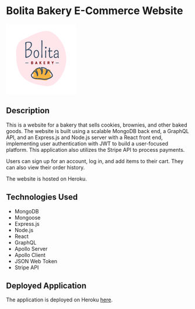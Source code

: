 # Bolita Bakery E-Commerce Website

![Bolita Bakery](./client/public/logo192.png)

## Description

This is a website for a bakery that sells cookies, brownies, and other baked goods. The website is built using a scalable MongoDB back end, a GraphQL API, and an Express.js and Node.js server with a React front end, implementing user authentication with JWT to build a user-focused platform. This application also utilizes the Stripe API to process payments.

Users can sign up for an account, log in, and add items to their cart. They can also view their order history.

The website is hosted on Heroku.

## Technologies Used

- MongoDB
- Mongoose
- Express.js
- Node.js
- React
- GraphQL
- Apollo Server
- Apollo Client
- JSON Web Token
- Stripe API

## Deployed Application

The application is deployed on Heroku [here](https://bolita-bakery.herokuapp.com/).
